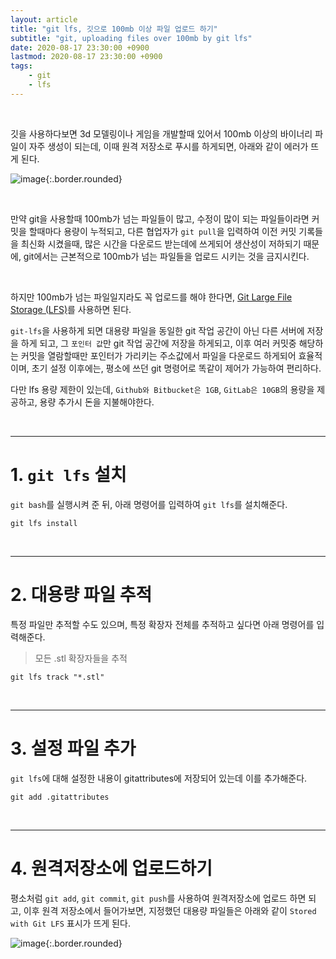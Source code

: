```yaml
---
layout: article
title: "git lfs, 깃으로 100mb 이상 파일 업로드 하기"
subtitle: "git, uploading files over 100mb by git lfs"
date: 2020-08-17 23:30:00 +0900
lastmod: 2020-08-17 23:30:00 +0900
tags: 
    - git
    - lfs
---
```


<br>

깃을 사용하다보면 3d 모델링이나 게임을 개발할때 있어서 100mb 이상의 바이너리 파일이 자주 생성이 되는데, 이때 원격 저장소로 푸시를 하게되면, 아래와 같이 에러가 뜨게 된다.

![image](https://user-images.githubusercontent.com/59393359/90420807-6c7c9480-e0f3-11ea-9620-f247e7bb4d77.png){:.border.rounded}

<br>

만약 git을 사용할때 100mb가 넘는 파일들이 많고, 수정이 많이 되는 파일들이라면 커밋을 할때마다 용량이 누적되고, 다른 협업자가 `git pull`을 입력하여 이전 커밋 기록들을 최신화 시켰을때, 많은 시간을 다운로드 받는데에 쓰게되어 생산성이 저하되기 때문에, git에서는 근본적으로 100mb가 넘는 파일들을 업로드 시키는 것을 금지시킨다.

<br>

하지만 100mb가 넘는 파일일지라도 꼭 업로드를 해야 한다면, [Git Large File Storage (LFS)](https://git-lfs.github.com/)를 사용하면 된다.

`git-lfs`을 사용하게 되면 대용량 파일을 동일한 git 작업 공간이 아닌 다른 서버에 저장을 하게 되고, 그 `포인터 값`만 git 작업 공간에 저장을 하게되고, 이후 여러 커밋중 해당하는 커밋을 열람할때만 포인터가 가리키는 주소값에서 파일을 다운로드 하게되어 효율적이며, 초기 설정 이후에는, 평소에 쓰던 git 명령어로 똑같이 제어가 가능하여 편리하다.

다만 lfs 용량 제한이 있는데, `Github와 Bitbucket은 1GB`, `GitLab은 10GB`의 용량을 제공하고, 용량 추가시 돈을 지불해야한다.

<br>

---

# 1. `git lfs` 설치

`git bash`를 실행시켜 준 뒤, 아래 명령어를 입력하여 `git lfs`를 설치해준다.

```
git lfs install
```

<br>

---

# 2. 대용량 파일 추적

특정 파일만 추적할 수도 있으며, 특정 확장자 전체를 추적하고 싶다면 아래 명령어를 입력해준다.

> 모든 .stl 확장자들을 추적

```
git lfs track "*.stl"
```

<br>

---

# 3. 설정 파일 추가

`git lfs`에 대해 설정한 내용이 gitattributes에 저장되어 있는데 이를 추가해준다.

```
git add .gitattributes
```

<br>

---

# 4. 원격저장소에 업로드하기

평소처럼 `git add`, `git commit`, `git push`를 사용하여 원격저장소에 업로드 하면 되고, 이후 원격 저장소에서 들어가보면, 지정했던 대용량 파일들은 아래와 같이 `Stored with Git LFS` 표시가 뜨게 된다.

![image](https://user-images.githubusercontent.com/59393359/90424345-ecf1c400-e0f8-11ea-9cdb-62c683b1337e.png){:.border.rounded}

<br><br><br><br>